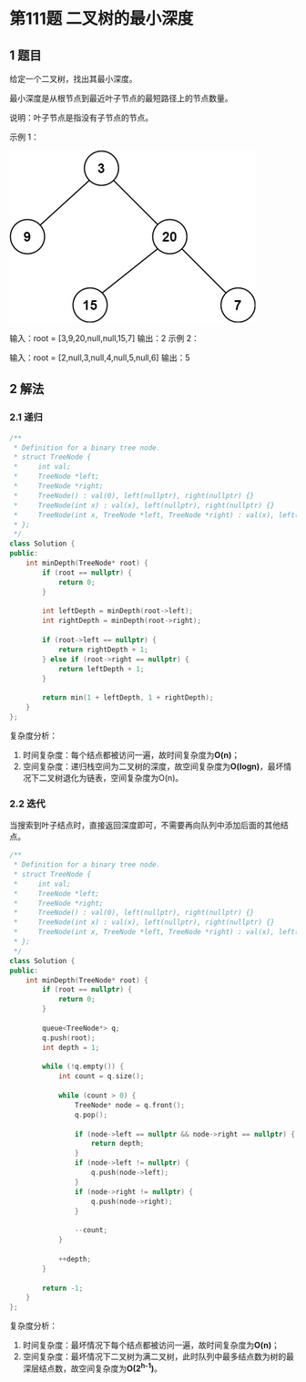 # 第111题 二叉树的最小深度

## 1 题目

给定一个二叉树，找出其最小深度。

最小深度是从根节点到最近叶子节点的最短路径上的节点数量。

说明：叶子节点是指没有子节点的节点。

示例 1：

![111-题图1](images/111-题图1.jpg)


输入：root = [3,9,20,null,null,15,7]
输出：2
示例 2：

输入：root = [2,null,3,null,4,null,5,null,6]
输出：5

## 2 解法

### 2.1 递归

```c++
/**
 * Definition for a binary tree node.
 * struct TreeNode {
 *     int val;
 *     TreeNode *left;
 *     TreeNode *right;
 *     TreeNode() : val(0), left(nullptr), right(nullptr) {}
 *     TreeNode(int x) : val(x), left(nullptr), right(nullptr) {}
 *     TreeNode(int x, TreeNode *left, TreeNode *right) : val(x), left(left), right(right) {}
 * };
 */
class Solution {
public:
    int minDepth(TreeNode* root) {
        if (root == nullptr) {
            return 0;
        }

        int leftDepth = minDepth(root->left);
        int rightDepth = minDepth(root->right);

        if (root->left == nullptr) {
            return rightDepth + 1;
        } else if (root->right == nullptr) {
            return leftDepth + 1;
        }

        return min(1 + leftDepth, 1 + rightDepth);
    }
};
```

复杂度分析：

1. 时间复杂度：每个结点都被访问一遍，故时间复杂度为**O(n)**；
2. 空间复杂度：递归栈空间为二叉树的深度，故空间复杂度为**O(logn)**，最坏情况下二叉树退化为链表，空间复杂度为O(n)。

### 2.2 迭代

当搜索到叶子结点时，直接返回深度即可，不需要再向队列中添加后面的其他结点。

```c++
/**
 * Definition for a binary tree node.
 * struct TreeNode {
 *     int val;
 *     TreeNode *left;
 *     TreeNode *right;
 *     TreeNode() : val(0), left(nullptr), right(nullptr) {}
 *     TreeNode(int x) : val(x), left(nullptr), right(nullptr) {}
 *     TreeNode(int x, TreeNode *left, TreeNode *right) : val(x), left(left), right(right) {}
 * };
 */
class Solution {
public:
    int minDepth(TreeNode* root) {
        if (root == nullptr) {
            return 0;
        }

        queue<TreeNode*> q;
        q.push(root);
        int depth = 1;

        while (!q.empty()) {
            int count = q.size();

            while (count > 0) {
                TreeNode* node = q.front();
                q.pop();

                if (node->left == nullptr && node->right == nullptr) {
                    return depth;
                }
                if (node->left != nullptr) {
                    q.push(node->left);
                }
                if (node->right != nullptr) {
                    q.push(node->right);
                }
                
                --count;
            }

            ++depth;
        }

        return -1;
    }
};
```

复杂度分析：

1. 时间复杂度：最坏情况下每个结点都被访问一遍，故时间复杂度为**O(n)**；
2. 空间复杂度：最坏情况下二叉树为满二叉树，此时队列中最多结点数为树的最深层结点数，故空间复杂度为**O(2<sup>h-1</sup>)**。